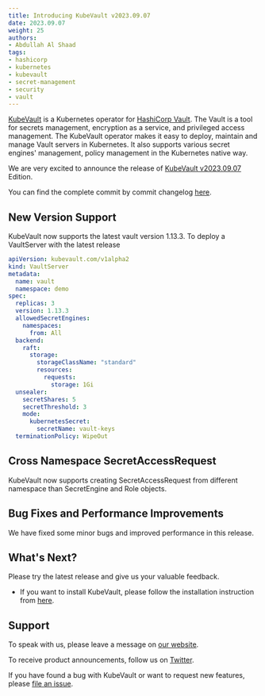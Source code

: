 ```yaml
---
title: Introducing KubeVault v2023.09.07
date: 2023.09.07
weight: 25
authors:
- Abdullah Al Shaad
tags:
- hashicorp
- kubernetes
- kubevault
- secret-management
- security
- vault
---
```


[KubeVault](https://kubevault.com) is a Kubernetes operator for [HashiCorp Vault](https://www.vaultproject.io/). The Vault is a tool for secrets management,
encryption as a service, and privileged access management. The KubeVault operator makes it easy to deploy, maintain and manage Vault servers in Kubernetes.
It also supports various secret engines' management, policy management in the Kubernetes native way.

We are very excited to announce the release of [KubeVault v2023.09.07](https://kubevault.com/docs/v2023.09.07/setup/) Edition.

You can find the complete commit by commit changelog [here](https://github.com/kubevault/CHANGELOG/blob/master/releases/v2023.09.07/README.md).


## New Version Support

KubeVault now supports the latest vault version 1.13.3. To deploy a VaultServer with the latest release
````yaml
apiVersion: kubevault.com/v1alpha2
kind: VaultServer
metadata:
  name: vault
  namespace: demo
spec:
  replicas: 3
  version: 1.13.3
  allowedSecretEngines:
    namespaces:
      from: All
  backend:
    raft:
      storage:
        storageClassName: "standard"
        resources:
          requests:
            storage: 1Gi
  unsealer:
    secretShares: 5
    secretThreshold: 3
    mode:
      kubernetesSecret:
        secretName: vault-keys
  terminationPolicy: WipeOut
````

## Cross Namespace SecretAccessRequest
KubeVault now supports creating SecretAccessRequest from different namespace than SecretEngine and Role objects.

## Bug Fixes and Performance Improvements
We have fixed some minor bugs and improved performance in this release.

## What's Next?

Please try the latest release and give us your valuable feedback.

- If you want to install KubeVault, please follow the installation instruction from [here](https://kubevault.com/docs/v2023.03.03/setup).

## Support

To speak with us, please leave a message on [our website](https://appscode.com/contact/).

To receive product announcements, follow us on [Twitter](https://twitter.com/KubeVault).

If you have found a bug with KubeVault or want to request new features, please [file an issue](https://github.com/kubevault/project/issues/new).

